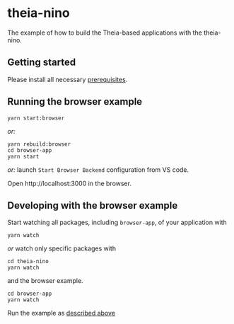 # theia-nino
The example of how to build the Theia-based applications with the theia-nino.

## Getting started

Please install all necessary [prerequisites](https://github.com/eclipse-theia/theia/blob/master/doc/Developing.md#prerequisites).

## Running the browser example

    yarn start:browser

*or:*

    yarn rebuild:browser
    cd browser-app
    yarn start

*or:* launch `Start Browser Backend` configuration from VS code.

Open http://localhost:3000 in the browser.


## Developing with the browser example

Start watching all packages, including `browser-app`, of your application with

    yarn watch

*or* watch only specific packages with

    cd theia-nino
    yarn watch

and the browser example.

    cd browser-app
    yarn watch

Run the example as [described above](#Running-the-browser-example)

